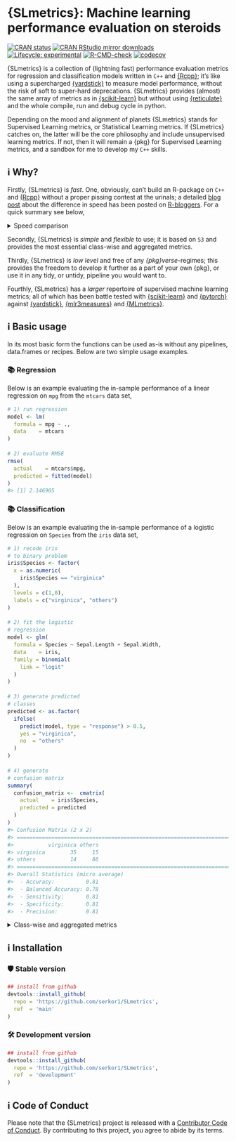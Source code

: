 
<!-- README.md is generated from README.Rmd. Please edit that file -->

# {SLmetrics}: Machine learning performance evaluation on steroids <img src="man/figures/logo.png" align="right" height="150" alt="" />

<!-- badges: start -->

[![CRAN
status](https://www.r-pkg.org/badges/version/SLmetrics)](https://CRAN.R-project.org/package=SLmetrics)
[![CRAN RStudio mirror
downloads](https://cranlogs.r-pkg.org/badges/last-month/SLmetrics?color=blue)](https://r-pkg.org/pkg/SLmetrics)
[![Lifecycle:
experimental](https://img.shields.io/badge/lifecycle-experimental-orange.svg)](https://lifecycle.r-lib.org/articles/stages.html#experimental)
[![R-CMD-check](https://github.com/serkor1/SLmetrics/actions/workflows/R-CMD-check.yaml/badge.svg)](https://github.com/serkor1/SLmetrics/actions/workflows/R-CMD-check.yaml)
[![codecov](https://codecov.io/gh/serkor1/SLmetrics/branch/development/graph/badge.svg?token=X2osJDSRlN)](https://codecov.io/gh/serkor1/SLmetrics)
<!-- badges: end -->

{SLmetrics} is a collection of (lightning fast) performance evaluation
metrics for regression and classification models written in `C++` and
[{Rcpp}](https://github.com/RcppCore/Rcpp); it’s like using a
supercharged [{yardstick}](https://github.com/tidymodels/yardstick) to
measure model performance, without the risk of soft to super-hard
deprecations. {SLmetrics} provides (almost) the same array of metrics as
in [{scikit-learn}](https://github.com/scikit-learn/scikit-learn) but
without using [{reticulate}](https://github.com/rstudio/reticulate) and
the whole compile, run and debug cycle in python.

Depending on the mood and alignment of planets {SLmetrics} stands for
Supervised Learning metrics, or Statistical Learning metrics. If
{SLmetrics} catches on, the latter will be the core philosophy and
include unsupervised learning metrics. If not, then it will remain a
{pkg} for Supervised Learning metrics, and a sandbox for me to develop
my `C++` skills.

## :information_source: Why?

Firstly, {SLmetrics} is *fast*. One, obviously, can’t build an R-package
on `C++` and [{Rcpp}](https://github.com/RcppCore/Rcpp) without a proper
pissing contest at the urinals; a detailed [blog
post](https://www.r-bloggers.com/) about the difference in speed has
been posted on [R-bloggers](https://www.r-bloggers.com/). For a quick
summary see below,

<details>
<summary>
Speed comparison
</summary>

Below is two simple cases that any {pkg} should be able to handle
gracefully; computing a confusion matrix and computing the root mean
squared error. The source code of the performance test can be found
[here](https://github.com/serkor1/SLmetrics/blob/main/data-raw/performance.R).

## Execution time: Computing a 2 x 2 Confusion Matrix

<img src="man/figures/README-classification_performance_obs-1.png" width="100%" />

## Execution time: Computing the Root Mean Squared Error (RMSE)

<img src="man/figures/README-regression_performance_rmse-1.png" width="100%" />

In both cases the execution time is diverging in favor of {SLmetrics};
we promised speed and efficiency - and that is what you get.

> \[!IMPORTANT\]
>
> In all fairness, {yardstick} is more defensive in its implementation
> of some of its functions. However, the difference in the average
> runtime can’t be entirely attributed to this element.

</details>

Secondly, {SLmetrics} is *simple* and *flexible* to use; it is based on
`S3` and provides the most essential class-wise and aggregated metrics.

Thirdly, {SLmetrics} is *low level* and free of any
*{pkg}verse*-regimes; this provides the freedom to develop it further as
a part of your own {pkg}, or use it in any tidy, or untidy, pipeline you
would want to.

Fourthly, {SLmetrics} has a *larger* repertoire of supervised machine
learning metrics; all of which has been battle tested with
[{scikit-learn}](https://github.com/scikit-learn/scikit-learn) and
[{pytorch}](https://github.com/pytorch/pytorch) against
[{yardstick}](https://github.com/tidymodels/yardstick),
[{mlr3measures}](https://github.com/mlr-org/mlr3measures) and
[{MLmetrics}](https://github.com/yanyachen/MLmetrics).

## :information_source: Basic usage

In its most basic form the functions can be used as-is without any
pipelines, data.frames or recipes. Below are two simple usage examples.

### :books: Regression

Below is an example evaluating the in-sample performance of a linear
regression on `mpg` from the `mtcars` data set,

``` r
# 1) run regression
model <- lm(
  formula = mpg ~ .,
  data    = mtcars
)

# 2) evaluate RMSE
rmse(
  actual    = mtcars$mpg,
  predicted = fitted(model)
)
#> [1] 2.146905
```

### :books: Classification

Below is an example evaluating the in-sample performance of a logistic
regression on `Species` from the `iris` data set,

``` r
# 1) recode iris
# to binary problem
iris$Species <- factor(
  x = as.numeric(
    iris$Species == "virginica"
  ),
  levels = c(1,0),
  labels = c("virginica", "others")
)

# 2) fit the logistic
# regression
model <- glm(
  formula = Species ~ Sepal.Length + Sepal.Width,
  data    = iris,
  family = binomial(
    link = "logit"
  )
)

# 3) generate predicted
# classes
predicted <- as.factor(
  ifelse(
    predict(model, type = "response") > 0.5,
    yes = "virginica",
    no  = "others"
  )
)

# 4) generate
# confusion matrix
summary(
  confusion_matrix <-  cmatrix(
    actual    = iris$Species,
    predicted = predicted
  )
)
#> Confusion Matrix (2 x 2) 
#> ================================================================================
#>           virginica others
#> virginica        35     15
#> others           14     86
#> ================================================================================
#> Overall Statistics (micro average)
#>  - Accuracy:          0.81
#>  - Balanced Accuracy: 0.78
#>  - Sensitivity:       0.81
#>  - Specificity:       0.81
#>  - Precision:         0.81
```

<details>
<summary>
Class-wise and aggregated metrics
</summary>

**Classwise specificity**

``` r
sensitivity(
  confusion_matrix,
  micro = NULL
)
#> virginica    others 
#>      0.70      0.86
```

**Micro averaged specificity**

``` r
sensitivity(
  confusion_matrix,
  micro = TRUE
)
#> [1] 0.8066667
```

**Macro averaged specificity**

``` r
sensitivity(
  confusion_matrix,
  micro = FALSE
)
#> [1] 0.78
```

</details>

## :information_source: Installation

### :shield: Stable version

``` r
## install from github
devtools::install_github(
  repo = 'https://github.com/serkor1/SLmetrics',
  ref  = 'main'
)
```

### :hammer_and_wrench: Development version

``` r
## install from github
devtools::install_github(
  repo = 'https://github.com/serkor1/SLmetrics',
  ref  = 'development'
)
```

## :information_source: Code of Conduct

Please note that the {SLmetrics} project is released with a [Contributor
Code of
Conduct](https://contributor-covenant.org/version/2/1/CODE_OF_CONDUCT.html).
By contributing to this project, you agree to abide by its terms.
